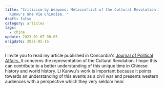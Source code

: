 ```yaml
---
title: "Criticism by Weapons: Metaconflict of the Cultural Revolution in Li
  Kunwu's Une Vie Chinoise. "
draft: false
category: articles
tags:
  - china
update: 2023-01-07 00:05
origdate: 2021-05-16
---
```

I invite you to read my article published in Concordia's [Journal of Political Affairs. ](https://issuu.com/jpauselections2020/docs/journalfinal4) It concerns the representation of the Cultural Revolution. I hope this can contribute to a better understanding of this unique time in Chinese history and world history. Li Kunwu's work is important because it points towards an understanding of this events as a civil war and presents western audiences with a perspective which they very seldom hear.
